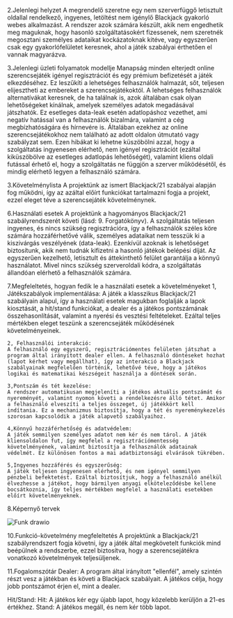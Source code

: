 2.Jelenlegi helyzet
A megrendelő szeretne egy nem szerverfüggő letisztult oldallal rendelkező, ingyenes, letöltést nem
igénylő Blackjack gyakorló webes alkalmazást.
A rendszer azok számára készült, akik nem engedhetik meg maguknak, hogy hasonló szolgáltatásokért fizessenek, nem szeretnék megosztani személyes adataikat kockázatoknak kitéve, vagy egyszerűen csak egy gyakorlófelületet keresnek, ahol a játék szabályai érthetően el vannak magyarázva.

3.Jelenlegi üzleti folyamatok modellje
Manapság minden elterjedt online szerencsejáték igényel regisztrációt és egy prémium befizetését a játék elkezdéséhez. Ez leszűkíti a lehetséges felhasználók halmazát, sőt, teljesen elijesztheti az embereket a szerencsejátékoktól. A lehetséges felhasználók alternatívákat keresnek, de ha találnak is, azok általában csak olyan lehetőségeket kínálnak, amelyek személyes adatok megadásával játszhatók. Ez esetleges data-leak esetén adatlopáshoz vezethet, ami negatív hatással van a felhasználók bizalmára, valamint a cég megbízhatóságára és hírnevére is.
Általában ezekhez az online szerencsejátékokhoz nem található az adott oldalon útmutató vagy szabályzat sem. Ezen hibákat ki lehetne küszöbölni azzal, hogy a szolgáltatás ingyenesen elérhető, nem igényel regisztrációt (ezáltal kiküszöbölve az esetleges adatlopás lehetőségét), valamint kliens oldali futással érhető el, hogy a szolgáltatás ne függjön a szerver működésétől, és mindig elérhető legyen a felhasználó számára.

3.Követelménylista
A projektünk az ismert Blackjack/21 szabályai alapján fog működni, így az azáltal előírt funkciókat tartalmazni fogja a projekt, ezzel eleget téve a szerencsejáték követelménynek.

6.Használati esetek
A projektünk a hagyományos Blackjack/21 szabályrendszerét követi (lásd: 9. Forgatókönyv). A szolgáltatás teljesen ingyenes, és nincs szükség regisztrációra, így a felhasználók széles köre számára hozzáférhetővé válik, személyes adataikat nem tesszük ki a kiszivárgás veszélyének (data-leak). Ezenkívül azoknak is lehetőséget biztosítunk, akik nem tudnák kifizetni a hasonló játékok belépési díját. Az egyszerűen kezelhető, letisztult és áttekinthető felület garantálja a könnyű használatot. Mivel nincs szükség szerveroldali kódra, a szolgáltatás állandóan elérhető a felhasználók számára.

7.Megfeleltetés, hogyan fedik le a használati esetek a követelményeket
    1, Játékszabályok implementálása:
    A játék a klasszikus Blackjack/21 szabályain alapul, így a használati esetek magukban foglalják a lapok kiosztását, a hit/stand funkciókat, a dealer és a játékos pontszámának összehasonlítását, valamint a nyerési és vesztési feltételeket. Ezáltal teljes mértékben eleget teszünk a szerencsejáték működésének követelményeinek.

    2, Felhasználói interakció:
    A felhasználó egy egyszerű, regisztrációmentes felületen játszhat a program által irányított dealer ellen. A felhasználó döntéseket hozhat (lapot kérhet vagy megállhat), így az interakció a Blackjack szabályainak megfelelően történik, lehetővé téve, hogy a játékos logikai és matematikai készségeit használja a döntések során.

    3,Pontszám és tét kezelése:
    A rendszer automatikusan megjeleníti a játékos aktuális pontszámát és nyereményét, valamint nyomon követi a rendelkezésre álló tétet. Amikor a felhasználó elveszíti a teljes összeget, új játékkört kell indítania. Ez a mechanizmus biztosítja, hogy a tét és nyereménykezelés szorosan kapcsolódik a játék alapvető szabályaihoz.

    4,Könnyű hozzáférhetőség és adatvédelem:
    A játék semmilyen személyes adatot nem kér és nem tárol. A játék kliensoldalon fut, így megfelel a regisztrációmentesség követelményének, valamint biztosítja a felhasználók adatainak védelmét. Ez különösen fontos a mai adatbiztonsági elvárások tükrében.

    5,Ingyenes hozzáférés és egyszerűség:
    A játék teljesen ingyenesen elérhető, és nem igényel semmilyen pénzbeli befektetést. Ezáltal biztosítjuk, hogy a felhasználó anélkül élvezhesse a játékot, hogy bármilyen anyagi elköteleződésbe kellene bocsátkoznia, így teljes mértékben megfelel a használati esetekben előírt követelményeknek.

8.Képernyő tervek

![Funk drawio](https://user-images.githubusercontent.com/82752886/135749142-efffc873-8187-4163-84a0-3c5b748e40e6.png)

10.Funkció-követelmény megfeleltetés
A projektünk a Blackjack/21 szabályrendszert fogja követni, így a játék által megkövetelt funkciók mind beépülnek a rendszerbe, ezzel biztosítva, hogy a szerencsejátékra vonatkozó követelmények teljesüljenek.

11.Fogalomszótár
Dealer: A program által irányított "ellenfél", amely szintén részt vesz a játékban és követi a Blackjack szabályait. A játékos célja, hogy jobb pontszámot érjen el, mint a dealer.

Hit/Stand:
Hit: A játékos kér egy újabb lapot, hogy közelebb kerüljön a 21-es értékhez.
Stand: A játékos megáll, és nem kér több lapot.

